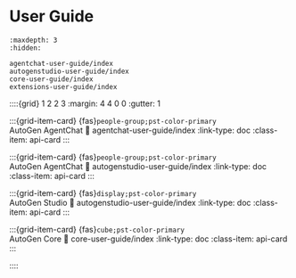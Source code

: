 # User Guide

```{toctree}
:maxdepth: 3
:hidden:

agentchat-user-guide/index
autogenstudio-user-guide/index
core-user-guide/index
extensions-user-guide/index
```

::::{grid} 1 2 2 3
:margin: 4 4 0 0
:gutter: 1

:::{grid-item-card} {fas}`people-group;pst-color-primary` <br> AutoGen AgentChat
:link: agentchat-user-guide/index
:link-type: doc
:class-item: api-card
:::

:::{grid-item-card} {fas}`people-group;pst-color-primary` <br> AutoGen AgentChat
:link: autogenstudio-user-guide/index
:link-type: doc
:class-item: api-card
:::

:::{grid-item-card} {fas}`display;pst-color-primary` <br> AutoGen Studio
:link: autogenstudio-user-guide/index
:link-type: doc
:class-item: api-card
:::

:::{grid-item-card} {fas}`cube;pst-color-primary` <br> AutoGen Core
:link: core-user-guide/index
:link-type: doc
:class-item: api-card
:::

::::

<script type="text/javascript">
    setTimeout(function() {
        window.location.href = "agentchat-user-guide/quickstart.html";
    }, 0);
</script>

